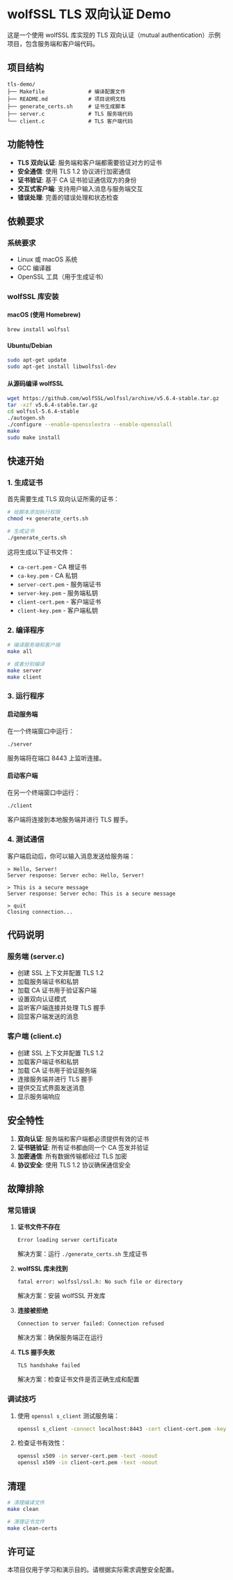 # wolfSSL TLS 双向认证 Demo

这是一个使用 wolfSSL 库实现的 TLS 双向认证（mutual authentication）示例项目，包含服务端和客户端代码。

## 项目结构

```
tls-demo/
├── Makefile              # 编译配置文件
├── README.md             # 项目说明文档
├── generate_certs.sh     # 证书生成脚本
├── server.c              # TLS 服务端代码
└── client.c              # TLS 客户端代码
```

## 功能特性

- **TLS 双向认证**: 服务端和客户端都需要验证对方的证书
- **安全通信**: 使用 TLS 1.2 协议进行加密通信
- **证书验证**: 基于 CA 证书验证通信双方的身份
- **交互式客户端**: 支持用户输入消息与服务端交互
- **错误处理**: 完善的错误处理和状态检查

## 依赖要求

### 系统要求
- Linux 或 macOS 系统
- GCC 编译器
- OpenSSL 工具（用于生成证书）

### wolfSSL 库安装

#### macOS (使用 Homebrew)
```bash
brew install wolfssl
```

#### Ubuntu/Debian
```bash
sudo apt-get update
sudo apt-get install libwolfssl-dev
```

#### 从源码编译 wolfSSL
```bash
wget https://github.com/wolfSSL/wolfssl/archive/v5.6.4-stable.tar.gz
tar -xzf v5.6.4-stable.tar.gz
cd wolfssl-5.6.4-stable
./autogen.sh
./configure --enable-opensslextra --enable-opensslall
make
sudo make install
```

## 快速开始

### 1. 生成证书

首先需要生成 TLS 双向认证所需的证书：

```bash
# 给脚本添加执行权限
chmod +x generate_certs.sh

# 生成证书
./generate_certs.sh
```

这将生成以下证书文件：
- `ca-cert.pem` - CA 根证书
- `ca-key.pem` - CA 私钥
- `server-cert.pem` - 服务端证书
- `server-key.pem` - 服务端私钥
- `client-cert.pem` - 客户端证书
- `client-key.pem` - 客户端私钥

### 2. 编译程序

```bash
# 编译服务端和客户端
make all

# 或者分别编译
make server
make client
```

### 3. 运行程序

#### 启动服务端

在一个终端窗口中运行：

```bash
./server
```

服务端将在端口 8443 上监听连接。

#### 启动客户端

在另一个终端窗口中运行：

```bash
./client
```

客户端将连接到本地服务端并进行 TLS 握手。

### 4. 测试通信

客户端启动后，你可以输入消息发送给服务端：

```
> Hello, Server!
Server response: Server echo: Hello, Server!

> This is a secure message
Server response: Server echo: This is a secure message

> quit
Closing connection...
```

## 代码说明

### 服务端 (server.c)

- 创建 SSL 上下文并配置 TLS 1.2
- 加载服务端证书和私钥
- 加载 CA 证书用于验证客户端
- 设置双向认证模式
- 监听客户端连接并处理 TLS 握手
- 回显客户端发送的消息

### 客户端 (client.c)

- 创建 SSL 上下文并配置 TLS 1.2
- 加载客户端证书和私钥
- 加载 CA 证书用于验证服务端
- 连接服务端并进行 TLS 握手
- 提供交互式界面发送消息
- 显示服务端响应

## 安全特性

1. **双向认证**: 服务端和客户端都必须提供有效的证书
2. **证书链验证**: 所有证书都由同一个 CA 签发并验证
3. **加密通信**: 所有数据传输都经过 TLS 加密
4. **协议安全**: 使用 TLS 1.2 协议确保通信安全

## 故障排除

### 常见错误

1. **证书文件不存在**
   ```
   Error loading server certificate
   ```
   解决方案：运行 `./generate_certs.sh` 生成证书

2. **wolfSSL 库未找到**
   ```
   fatal error: wolfssl/ssl.h: No such file or directory
   ```
   解决方案：安装 wolfSSL 开发库

3. **连接被拒绝**
   ```
   Connection to server failed: Connection refused
   ```
   解决方案：确保服务端正在运行

4. **TLS 握手失败**
   ```
   TLS handshake failed
   ```
   解决方案：检查证书文件是否正确生成和配置

### 调试技巧

1. 使用 `openssl s_client` 测试服务端：
   ```bash
   openssl s_client -connect localhost:8443 -cert client-cert.pem -key client-key.pem -CAfile ca-cert.pem
   ```

2. 检查证书有效性：
   ```bash
   openssl x509 -in server-cert.pem -text -noout
   openssl x509 -in client-cert.pem -text -noout
   ```

## 清理

```bash
# 清理编译文件
make clean

# 清理证书文件
make clean-certs
```

## 许可证

本项目仅用于学习和演示目的。请根据实际需求调整安全配置。